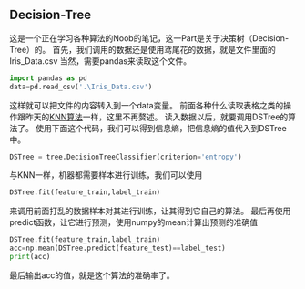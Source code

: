## Decision-Tree
这是一个正在学习各种算法的Noob的笔记，这一Part是关于决策树（Decision-Tree）的。
首先，我们调用的数据还是使用鸢尾花的数据，就是文件里面的Iris_Data.csv
当然，需要pandas来读取这个文件。
```python
import pandas as pd
data=pd.read_csv('.\Iris_Data.csv')
```
这样就可以把文件的内容转入到一个data变量。
前面各种什么读取表格之类的操作跟昨天的[KNN算法](https://github.com/GamerNoTitle/KNN-Calculation)一样，这里不再赘述。
读入数据以后，就要调用DSTree的算法了。
使用下面这个代码，我们可以得到信息熵，把信息熵的值代入到DSTree中。
```python
DSTree = tree.DecisionTreeClassifier(criterion='entropy')
```
与KNN一样，机器都需要样本进行训练，我们可以使用
```python
DSTree.fit(feature_train,label_train)
```
来调用前面打乱的数据样本对其进行训练，让其得到它自己的算法。
最后再使用predict函数，让它进行预测，使用numpy的mean计算出预测的准确值
```python
DSTree.fit(feature_train,label_train)
acc=np.mean(DSTree.predict(feature_test)==label_test)
print(acc)
```
最后输出acc的值，就是这个算法的准确率了。